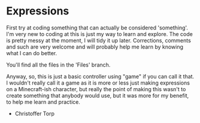 Expressions
===========

First try at coding something that can actually be considered 'something'. I'm very new to coding at this is just my way to learn and explore. The code is pretty messy at the moment, I will tidy it up later. Corrections, comments and such are very welcome and will probably help me learn by knowing what I can do better.

You'll find all the files in the 'Files' branch.



Anyway, so, this is just a basic controller using "game" if you can call it that. I wouldn't really call it a game as it is more or less just making expressions on a Minecraft-ish character, but really the point of making this wasn't to create something that anybody would use, but it was more for my benefit, to help me learn and practice.

- Christoffer Torp
